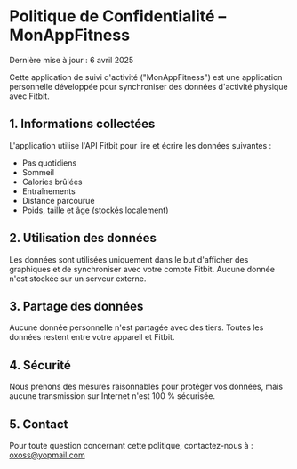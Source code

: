 # Politique de Confidentialité – MonAppFitness

Dernière mise à jour : 6 avril 2025

Cette application de suivi d'activité ("MonAppFitness") est une application personnelle développée pour synchroniser des données d'activité physique avec Fitbit.

## 1. Informations collectées
L'application utilise l'API Fitbit pour lire et écrire les données suivantes :
- Pas quotidiens
- Sommeil
- Calories brûlées
- Entraînements
- Distance parcourue
- Poids, taille et âge (stockés localement)

## 2. Utilisation des données
Les données sont utilisées uniquement dans le but d'afficher des graphiques et de synchroniser avec votre compte Fitbit. Aucune donnée n'est stockée sur un serveur externe.

## 3. Partage des données
Aucune donnée personnelle n'est partagée avec des tiers. Toutes les données restent entre votre appareil et Fitbit.

## 4. Sécurité
Nous prenons des mesures raisonnables pour protéger vos données, mais aucune transmission sur Internet n'est 100 % sécurisée.

## 5. Contact
Pour toute question concernant cette politique, contactez-nous à : oxoss@yopmail.com
